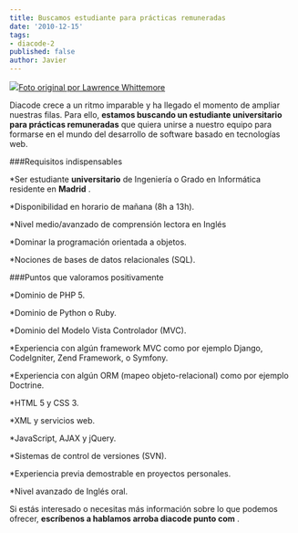 ```yaml
---
title: Buscamos estudiante para prácticas remuneradas
date: '2010-12-15'
tags:
- diacode-2
published: false
author: Javier
---
```


![](http://blog.diacode.com/wp-content/uploads/2010/12/recruiting.jpg)[Foto original por Lawrence Whittemore](http://www.flickr.com/photos/lawrence_evil/129691678/)

Diacode crece a un ritmo imparable y ha llegado el momento de ampliar nuestras filas. Para ello, 
**estamos buscando un estudiante universitario para prácticas remuneradas**
 que quiera unirse a nuestro equipo para formarse en el mundo del desarrollo de software basado en tecnologías web.




###Requisitos indispensables


*Ser estudiante 
**universitario**
 de Ingeniería o Grado en Informática residente en 
**Madrid**
.

	
*Disponibilidad en horario de mañana (8h a 13h).

	
*Nivel medio/avanzado de comprensión lectora en Inglés


*Dominar la programación orientada a objetos.

	
*Nociones de bases de datos relacionales (SQL).


###Puntos que valoramos positivamente


*Dominio de PHP 5.

	
*Dominio de Python o Ruby.

	
*Dominio del Modelo Vista Controlador (MVC).

	
*Experiencia con algún framework MVC como por ejemplo Django, CodeIgniter, Zend Framework, o Symfony.

	
*Experiencia con algún ORM (mapeo objeto-relacional) como por ejemplo Doctrine.

	
*HTML 5 y CSS 3.

	
*XML y servicios web.

	
*JavaScript, AJAX y jQuery.

	
*Sistemas de control de versiones (SVN).

	
*Experiencia previa demostrable en proyectos personales.

	
*Nivel avanzado de Inglés oral.

Si estás interesado o necesitas más información sobre lo que podemos ofrecer, 
**escríbenos a 
hablamos arroba diacode punto com**
.
